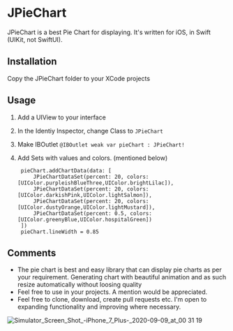 # JPieChart


JPieChart is a best Pie Chart for displaying. It's written for iOS, in Swift (UIKit, not SwiftUI). 


## Installation
Copy the JPieChart folder to your XCode projects

## Usage
1. Add a UIView to your interface
2. In the Identiy Inspector, change Class to `JPieChart`
3. Make IBOutlet `@IBOutlet weak var pieChart : JPieChart!`
3. Add Sets with values and colors. (mentioned below)



        pieChart.addChartData(data: [
            JPieChartDataSet(percent: 20, colors: [UIColor.purpleishBlueThree,UIColor.brightLilac]),
            JPieChartDataSet(percent: 20, colors: [UIColor.darkishPink,UIColor.lightSalmon]),
            JPieChartDataSet(percent: 20, colors: [UIColor.dustyOrange,UIColor.lightMustard]),
            JPieChartDataSet(percent: 0.5, colors: [UIColor.greenyBlue,UIColor.hospitalGreen])      
        ])
        pieChart.lineWidth = 0.85

    
       



## Comments
* The pie chart is best and easy library that can display pie charts as per your requirement. Generating chart with beautiful animation and as such resize automatically without loosing quality
* Feel free to use in your projects. A mention would be appreciated. 
* Feel free to clone, download, create pull requests etc. I'm open to expanding functionality and improving where necessary.


![Simulator_Screen_Shot_-_iPhone_7_Plus_-_2020-09-09_at_00 31 19](https://user-images.githubusercontent.com/16849127/156584752-f814d17f-f082-4ce9-888b-0036d9ad4f9b.png)
